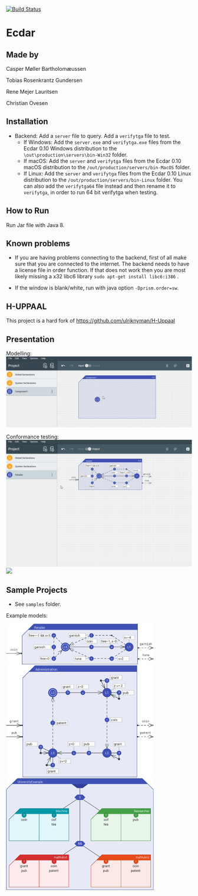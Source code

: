 [![Build Status](https://travis-ci.com/tgunde13/Ecdar.svg?token=deyCDsqkwkcxRvqzTGxE&branch=master)](https://travis-ci.com/tgunde13/Ecdar)

# Ecdar

Made by
----------
Casper Møller Bartholomæussen

Tobias Rosenkrantz Gundersen

Rene Mejer Lauritsen

Christian Ovesen

Installation
----
* Backend: Add a `server` file to query. Add a `verifytga` file to test.
  * If Windows: Add the `server.exe` and `verifytga.exe` files from the Ecdar 0.10 Windows distribution to the `\out\production\servers\bin-Win32` folder. 
  * If macOS: Add the `server` and `verifytga` files from the Ecdar 0.10 macOS distribution to the `/out/production/servers/bin-MacOS` folder. 
  * If Linux: Add the `server` and `verifytga` files from the Ecdar 0.10 Linux distribution to the `/out/production/servers/bin-Linux` folder. You can also add the `verifytga64` file instead and then rename it to `verifytga`, in order to run 64 bit verifytga when testing.

How to Run
----
Run Jar file with Java 8.

Known problems
----
* If you are having problems connecting to the backend, first of all make sure that you are connected to the internet. The backend needs to have a license file in order function. If that does not work then you are most likely missing a x32 libc6 library
`sudo apt-get install libc6:i386` .

* If the window is blank/white, run with java option `-Dprism.order=sw`.

H-UPPAAL
----------
This project is a hard fork of https://github.com/ulriknyman/H-Uppaal

Presentation
----
Modelling:
![](presentation/Retailer.gif)

Conformance testing:
![](presentation/TestExecution.gif)
![](presentation/TestResults.gif)

Sample Projects
----
* See `samples` folder.

Example models:

<img src="presentation/Retailer.png" width="400">
<img src="presentation/Administration.png" width="400">
<img src="presentation/UniversityExample.png" width="400">
